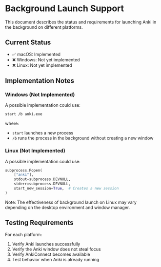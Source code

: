 # Background Launch Support

This document describes the status and requirements for launching Anki in the background on different platforms.

## Current Status

- ✅ macOS: Implemented
- ❌ Windows: Not yet implemented
- ❌ Linux: Not yet implemented

## Implementation Notes

### Windows (Not Implemented)

A possible implementation could use:
```bash
start /b anki.exe
```
where:
- `start` launches a new process
- `/b` runs the process in the background without creating a new window

### Linux (Not Implemented)

A possible implementation could use:
```python
subprocess.Popen(
    ["anki"],
    stdout=subprocess.DEVNULL,
    stderr=subprocess.DEVNULL,
    start_new_session=True,  # Creates a new session
)
```

Note: The effectiveness of background launch on Linux may vary depending on the desktop environment and window manager.

## Testing Requirements

For each platform:
1. Verify Anki launches successfully
2. Verify the Anki window does not steal focus
3. Verify AnkiConnect becomes available
4. Test behavior when Anki is already running
